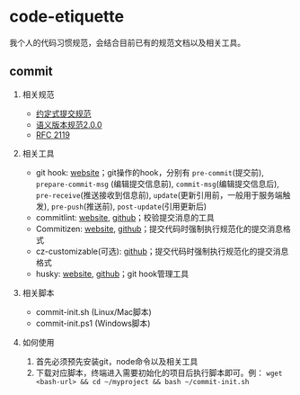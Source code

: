 # code-etiquette

我个人的代码习惯规范，会结合目前已有的规范文档以及相关工具。

## commit

1. 相关规范
    - [约定式提交规范](https://www.conventionalcommits.org/zh-hans/v1.0.0/#%e7%ba%a6%e5%ae%9a%e5%bc%8f%e6%8f%90%e4%ba%a4%e8%a7%84%e8%8c%83)
    - [语义版本规范2.0.0](https://semver.org/lang/zh-CN/)
    - [RFC 2119](https://www.ietf.org/rfc/rfc2119.txt)

2. 相关工具
    - git hook: [website](https://git-scm.com/book/zh/v2/%E8%87%AA%E5%AE%9A%E4%B9%89-Git-Git-%E9%92%A9%E5%AD%90)；git操作的hook，分别有 `pre-commit`(提交前), `prepare-commit-msg`  (编辑提交信息前), `commit-msg`(编辑提交信息后), `pre-receive`(推送接收到信息前), `update`(更新引用前，一般用于服务端触发), `pre-push`(推送前), `post-update`(引用更新后)
    - commitlint: [website](https://commitlint.js.org/#/), [github](https://github.com/conventional-changelog/commitlint)；校验提交消息的工具
    - Commitizen: [website](http://commitizen.github.io/cz-cli/), [github](http://commitizen.github.io/cz-cli/)；提交代码时强制执行规范化的提交消息格式
    - cz-customizable(可选): [github](https://github.com/leoforfree/cz-customizable)；提交代码时强制执行规范化的提交消息格式
    - husky: [website](https://typicode.github.io/husky/#/), [github](https://github.com/typicode/husky)；git hook管理工具


3. 相关脚本
    - commit-init.sh (Linux/Mac脚本)
    - commit-init.ps1 (Windows脚本)

4. 如何使用
    1. 首先必须预先安装git，node命令以及相关工具
    2. 下载对应脚本，终端进入需要初始化的项目后执行脚本即可。例： `wget <bash-url> && cd ~/myproject && bash ~/commit-init.sh`